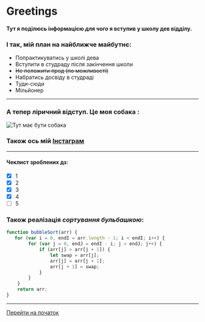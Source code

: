 # Greetings
#### Тут я поділюсь інформацією *для чого* я вступив у **школу дев відділу**.

### І так, мій план на найближче майбутнє:

- Попрактикуватись у школі дева
- Вступити в студраду після закінчення школи
- ~~Не положити прод (по можливості)~~
- Набратись досвіду в студраді
- Туди-сюди
- Мільйонер

---

### А тепер ліричний відступ. Це моя собака :

![Тут має бути собака](https://avatars.githubusercontent.com/u/125126955?v=4)

### Також ось мій [Інстаграм](https://www.instagram.com/denchik_choppa/) 

---
#### Чеклист зроблених дз:

- [x] 1
- [x] 2
- [x] 3
- [x] 4
- [ ] 5

### Також реалізація *сортування бульбашкою*:

```javascript
function bubbleSort(arr) {
   for (var i = 0, endI = arr.length - 1; i < endI; i++) {
        for (var j = 0, endJ = endI - i; j < endJ; j++) {
            if (arr[j] > arr[j + 1]) {
                let swap = arr[j];
                arr[j] = arr[j + 1];
                arr[j + 1] = swap;
            }
        }
    }
    return arr;
}
```

---
[Перейти на початок](#greetings)